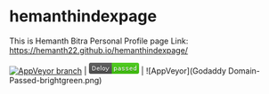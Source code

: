 # hemanthindexpage
This is Hemanth Bitra Personal Profile page
Link: https://hemanth22.github.io/hemanthindexpage/

[![AppVeyor branch](https://img.shields.io/appveyor/ci/gruntjs/grunt/master.svg?style=plastic)]() | ![AppVeyor branch](deloy-passed-brightgree.png) | ![AppVeyor](Godaddy Domain-Passed-brightgreen.png)
